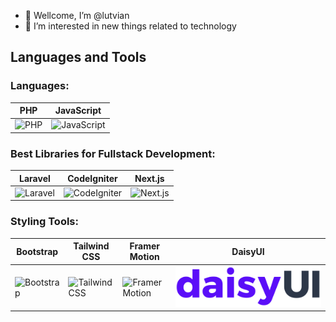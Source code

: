 - 👋 Wellcome, I’m @lutvian
- 👀 I’m interested in new things related to technology

## Languages and Tools

### Languages:

| PHP | JavaScript |
|-----|------------|
| ![PHP](https://www.php.net/images/logos/php-logo.svg) | ![JavaScript](https://upload.wikimedia.org/wikipedia/commons/6/6a/JavaScript-logo.png) |

### Best Libraries for Fullstack Development:

| Laravel | CodeIgniter | Next.js |
|---------|-------------|---------|
| ![Laravel](https://laravel.com/img/logomark.min.svg) | ![CodeIgniter](https://codeigniter.com/assets/images/ci-logo-big.png) | ![Next.js](https://upload.wikimedia.org/wikipedia/commons/8/8e/Nextjs-logo.svg) |

### Styling Tools:

| Bootstrap | Tailwind CSS | Framer Motion | DaisyUI |
|-----------|--------------|---------------|---------|
| ![Bootstrap](https://getbootstrap.com/docs/5.1/assets/brand/bootstrap-logo-shadow.png) | ![Tailwind CSS](https://tailwindcss.com/_next/static/media/tailwindcss-mark.cebb0ed4.svg) | ![Framer Motion](https://framer.com/motion/brand/framer-motion.svg) | ![DaisyUI](https://raw.githubusercontent.com/saadeghi/files/main/daisyui/logo-4.svg) |

